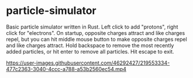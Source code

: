 # particle-simulator
Basic particle simulator written in Rust. Left click to add "protons", right click for "electrons". On startup, opposite charges attract and like charges repel, but you can hit middle mouse button to make opposite charges repel and like charges attract. Hold backspace to remove the most recently added particles, or hit enter to remove all particles. Hit escape to exit.



https://user-images.githubusercontent.com/46292427/219553334-477c2363-3040-4ccc-a788-a53b2560ec54.mp4
